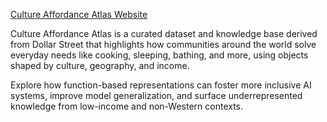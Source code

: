 [Culture Affordance Atlas Website](https://anonymous.4open.science/w/Culture-Affordance-Atlas-2442/)

Culture Affordance Atlas is a curated dataset and knowledge base derived from Dollar Street that highlights how communities around the world solve everyday needs like cooking, sleeping, bathing, and more, using objects shaped by culture, geography, and income. 

Explore how function-based representations can foster more inclusive AI systems, improve model generalization, and surface underrepresented knowledge from low-income and non-Western contexts.
